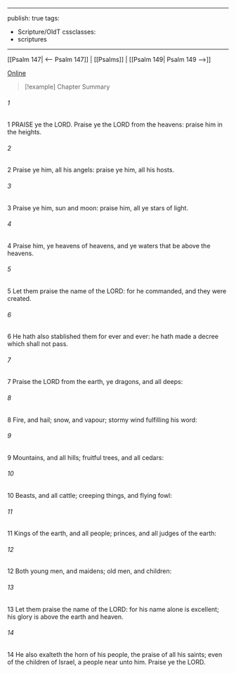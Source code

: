 

---
publish: true
tags:
  - Scripture/OldT
cssclasses:
  - scriptures
---
[[Psalm 147| <-- Psalm 147]] | [[Psalms]] | [[Psalm 149| Psalm 149 -->]]

[Online](https://churchofjesuschrist.org/study/scriptures/ot/ps/148?lang=eng)

>[!example] Chapter Summary
>
###### 1
1 PRAISE ye the LORD.  Praise ye the LORD from the heavens: praise him in the heights.
###### 2
2 Praise ye him, all his angels: praise ye him, all his hosts.
###### 3
3 Praise ye him, sun and moon: praise him, all ye stars of light.
###### 4
4 Praise him, ye heavens of heavens, and ye waters that be above the heavens.
###### 5
5 Let them praise the name of the LORD: for he commanded, and they were created.
###### 6
6 He hath also stablished them for ever and ever: he hath made a decree which shall not pass.
###### 7
7 Praise the LORD from the earth, ye dragons, and all deeps:
###### 8
8 Fire, and hail; snow, and vapour; stormy wind fulfilling his word:
###### 9
9 Mountains, and all hills; fruitful trees, and all cedars:
###### 10
10 Beasts, and all cattle; creeping things, and flying fowl:
###### 11
11 Kings of the earth, and all people; princes, and all judges of the earth:
###### 12
12 Both young men, and maidens; old men, and children:
###### 13
13 Let them praise the name of the LORD: for his name alone is excellent; his glory is above the earth and heaven.
###### 14
14 He also exalteth the horn of his people, the praise of all his saints; even of the children of Israel, a people near unto him.  Praise ye the LORD.



